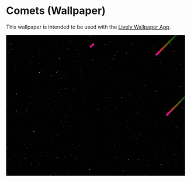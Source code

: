 # Comets (Wallpaper)

This wallpaper is intended to be used with the [Lively Wallpaper App](https://github.com/rocksdanister/lively#features).

![](./im1.gif)